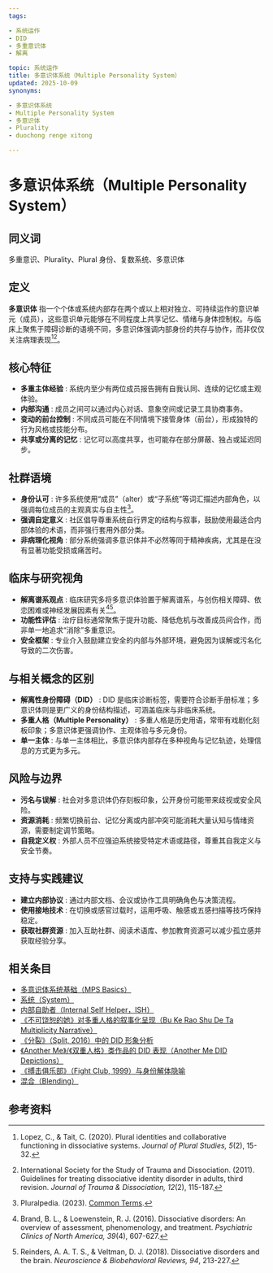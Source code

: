 ```yaml
---
tags:

- 系统运作
- DID
- 多重意识体
- 解离

topic: 系统运作
title: 多意识体系统（Multiple Personality System）
updated: 2025-10-09
synonyms:

- 多意识体系统
- Multiple Personality System
- 多意识体
- Plurality
- duochong renge xitong

---
```


# 多意识体系统（Multiple Personality System）

## 同义词

多重意识、Plurality、Plural 身份、复数系统、多意识体

## 定义

**多意识体** 指一个个体或系统内部存在两个或以上相对独立、可持续运作的意识单元（成员），这些意识单元能够在不同程度上共享记忆、情绪与身体控制权。与临床上聚焦于障碍诊断的语境不同，多意识体强调内部身份的共存与协作，而非仅仅关注病理表现[^plurality-def][^isstd-guideline]。

## 核心特征

- **多重主体经验** : 系统内至少有两位成员报告拥有自我认同、连续的记忆或主观体验。
- **内部沟通** : 成员之间可以通过内心对话、意象空间或记录工具协商事务。
- **变动的前台控制** : 不同成员可能在不同情境下接管身体（前台），形成独特的行为风格或技能分布。
- **共享或分离的记忆** : 记忆可以高度共享，也可能存在部分屏蔽、独占或延迟同步。

## 社群语境

- **身份认可** : 许多系统使用“成员”（alter）或“子系统”等词汇描述内部角色，以强调每位成员的主观真实与自主性[^pluralpedia-glossary]。
- **强调自定意义** : 社区倡导尊重系统自行界定的结构与叙事，鼓励使用最适合内部体验的术语，而非强行套用外部分类。
- **非病理化视角** : 部分系统强调多意识体并不必然等同于精神疾病，尤其是在没有显著功能受损或痛苦时。

## 临床与研究视角

- **解离谱系观点** : 临床研究多将多意识体验置于解离谱系，与创伤相关障碍、依恋困难或神经发展因素有关[^brand2016][^reinders2018]。
- **功能性评估** : 治疗目标通常聚焦于提升功能、降低危机与改善成员间合作，而非单一地追求“消除”多重意识。
- **安全框架** : 专业介入鼓励建立安全的内部与外部环境，避免因为误解或污名化导致的二次伤害。

## 与相关概念的区别

- **解离性身份障碍（DID）** : DID 是临床诊断标签，需要符合诊断手册标准；多意识体则是更广义的身份结构描述，可涵盖临床与非临床系统。
- **多重人格（Multiple Personality）** : 多重人格是历史用语，常带有戏剧化刻板印象；多意识体更强调协作、主观体验与多元身份。
- **单一主体** : 与单一主体相比，多意识体内部存在多种视角与记忆轨迹，处理信息的方式更为多元。

## 风险与边界

- **污名与误解** : 社会对多意识体仍存刻板印象，公开身份可能带来歧视或安全风险。
- **资源消耗** : 频繁切换前台、记忆分离或内部冲突可能消耗大量认知与情绪资源，需要制定调节策略。
- **自我定义权** : 外部人员不应强迫系统接受特定术语或路径，尊重其自我定义与安全节奏。

## 支持与实践建议

- **建立内部协议** : 通过内部文档、会议或协作工具明确角色与决策流程。
- **使用接地技术** : 在切换或感官过载时，运用呼吸、触感或五感扫描等技巧保持稳定。
- **获取社群资源** : 加入互助社群、阅读术语库、参加教育资源可以减少孤立感并获取经验分享。

## 相关条目

- [多意识体系统基础（MPS Basics）](Mps-Basics.md)
- [系统（System）](System.md)
- [内部自助者（Internal Self Helper，ISH）](Internal-Self-Helper-ISH.md)
- [《不可饶恕的她》对多重人格的叙事化呈现（Bu Ke Rao Shu De Ta Multiplicity Narrative）](Bu-Ke-Raoshu-De-Ta-Multiplicity-Narrative.md)
- [《分裂》（Split, 2016）中的 DID 形象分析](Split-2016-DID-Representation.md)
- [《Another Me》/《双重人格》类作品的 DID 表现（Another Me DID Depictions）](Another-Me-DID-Depictions.md)
- [《搏击俱乐部》（Fight Club, 1999）与身份解体隐喻](Fight-Club-1999-Identity-Metaphor.md)
- [混合（Blending）](Blending.md)

## 参考资料

[^plurality-def]: Lopez, C., & Tait, C. (2020). Plural identities and collaborative functioning in dissociative systems. *Journal of Plural Studies, 5*(2), 15-32.
[^isstd-guideline]: International Society for the Study of Trauma and Dissociation. (2011). Guidelines for treating dissociative identity disorder in adults, third revision. *Journal of Trauma & Dissociation, 12*(2), 115-187.
[^pluralpedia-glossary]: Pluralpedia. (2023). [Common Terms](https://pluralpedia.org/w/Category:Common_Terms).
[^brand2016]: Brand, B. L., & Loewenstein, R. J. (2016). Dissociative disorders: An overview of assessment, phenomenology, and treatment. *Psychiatric Clinics of North America, 39*(4), 607-627.
[^reinders2018]: Reinders, A. A. T. S., & Veltman, D. J. (2018). Dissociative disorders and the brain. *Neuroscience & Biobehavioral Reviews, 94*, 213-227.
